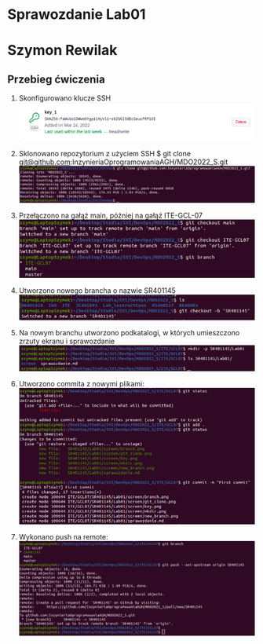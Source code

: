 # Sprawozdanie Lab01
# Szymon Rewilak

## Przebieg ćwiczenia
1. Skonfigurowano klucze SSH
![](screen/key.png)

2. Sklonowano repozytorium z użyciem SSH
$ git clone git@github.com:InzynieriaOprogramowaniaAGH/MDO2022_S.git
![](screen/git_clone.png)

3. Przełączono na gałąź main, później na gałąź ITE-GCL-07
![](screen/branch.png)

4. Utworzono nowego brancha o nazwie SR401145
![](screen/new_branch.png)

5. Na nowym branchu utworzono podkatalogi, w których umieszczono zrzuty ekranu i sprawozdanie
![](screen/mkdir.png)

6. Utworzono commita z nowymi plikami:
![](screen/commit.png)


7. Wykonano push na remote:
![](screen/push.png)
